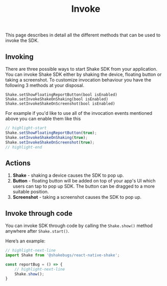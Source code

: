 ﻿---
id: invoke
title: Invoke
---
This page describes in detail all the different methods that can be used to invoke the SDK.

## Invoking
There are three possible ways to start Shake SDK from your application.
You can invoke Shake SDK either by shaking the device, floating button or taking a screenshot.
To customize invocation behaviour you have the following 3 methods at your disposal.

`Shake.setShowFloatingReportButton(bool isEnabled)`
`Shake.setInvokeShakeOnShaking(bool isEnabled)`
`Shake.setInvokeShakeOnScreenshot(bool isEnabled)`


For example if you'd like to use all of the invocation events mentioned above you can enable them like this
```javascript title="App.js"
// highlight-start
Shake.setShowFloatingReportButton(true);
Shake.setInvokeShakeOnShaking(true);
Shake.setInvokeShakeOnScreenshot(true);
// highlight-end
```

## Actions
1. **Shake** - shaking a device causes the SDK to pop up.
2. **Button** - floating button will be added on top of your app's UI which users can tap to pop up SDK.
 The button can be dragged to a more suitable position.
3. **Screenshot** - taking a screenshot causes the SDK to pop up.

## Invoke through code
You can invoke SDK through code by calling the `Shake.show()` method  
anywhere after `Shake.start()`.

Here’s an example:

```javascript title="App.js"
// highlight-next-line
import Shake from '@shakebugs/react-native-shake';

const reportBug = () => {
    // highlight-next-line
    Shake.show();
}
```



